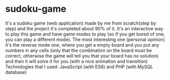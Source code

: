 # sudoku-game
It's a sudoku game (web application) made by me from scratch(step by step) and the project it's completed about 90% of it.  It's an interactive way to play this game and have game modes to play (so if you get bored of one, you can play a different mode). The most interesting one (personal opinion) it's the reverse mode one, where you get a empty board and you put any numbers in any cells (only that the combination on the board must be correct, otherwise the game will tell you that your board has no solution) and then it will solve it for you (with a nice animation and transition) Technologies that I used: JavaScript (with ES6) and PHP (with MySQL database)
